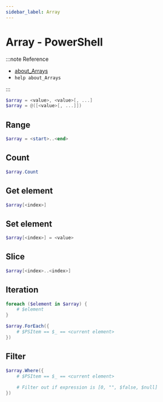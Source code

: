 ```yaml
---
sidebar_label: Array
---
```


# Array - PowerShell

:::note Reference

- [about_Arrays](https://docs.microsoft.com/en-us/powershell/module/microsoft.powershell.core/about/about_arrays)
- `help about_Arrays`

:::

```powershell
$array = <value>, <value>[, ...]
$array = @([<value>[, ...]])
```

## Range

```powershell
$array = <start>..<end>
```

## Count

```powershell
$array.Count
```

## Get element

```powershell
$array[<index>]
```

## Set element

```powershell
$array[<index>] = <value>
```

## Slice

```powershell
$array[<index>..<index>]
```

## Iteration

```powershell
foreach ($element in $array) {
    # $element
}

$array.ForEach({
    # $PSItem == $_ == <current element>
})
```

## Filter

```powershell
$array.Where({
    # $PSItem == $_ == <current element>
    
    # Filter out if expression is [0, "", $false, $null]
})
```
